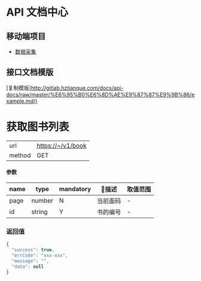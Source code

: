 # API 文档中心

## 移动端项目

- [数据采集](http://gitlab.hztianque.com/docs/api-docs/tree/master/%E6%95%B0%E6%8D%AE%E9%87%87%E9%9B%86)

## 接口文档模版

[复制模版]http://gitlab.hztianque.com/docs/api-docs/raw/master/%E6%95%B0%E6%8D%AE%E9%87%87%E9%9B%86/example.md()

# 获取图书列表

| | |
| - | - |
| url | [https://~/v1/book](https://~/v1/books) | 
| method | GET | 

#### 参数

| name | type | mandatory | 描述 | 取值范围 |
| - | - | - | - | - |
| page | number | N | 当前面码 | - |
| id | string | Y | 书的编号 | - |

### 返回值

```javascript
{
  "success": true,
  "errCode": "xxx-xxx",
  "message": "",
  "data": null
}
```
